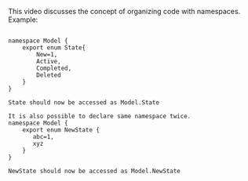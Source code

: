 This video discusses the concept of organizing code with namespaces.<br>
Example: <br>

<pre>
<code>
namespace Model {
    export enum State{
        New=1,
        Active,
        Completed,
        Deleted
    }
}

State should now be accessed as Model.State

It is also possible to declare same namespace twice.
namespace Model {
    export enum NewState {
       abc=1,
       xyz
    }
}

NewState should now be accessed as Model.NewState
</code>
</pre>
